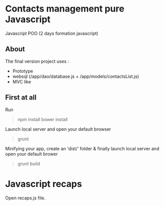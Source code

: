 # Contacts management pure Javascript

Javascript POO (2 days formation javascript)

## About

The final version project uses :
- Prototype
- websql (/app/dao/database.js + /app/models/contactsList.js)
- MVC like

## First at all

Run 
> npm install
> bower install

Launch local server and open your default browser
> grunt

Minifying your app, create an 'dist/' folder & finally launch local server and open your default brower
> grunt build


# Javascript recaps

Open recaps.js file.

